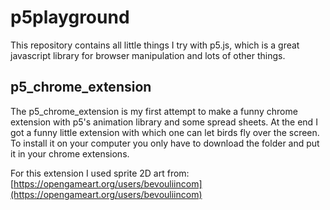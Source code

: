 # p5playground

This repository contains all little things I try with p5.js, which is a great javascript library for browser manipulation and lots of other things.

## p5_chrome_extension
The p5_chrome_extension is my first attempt to make a funny chrome extension with p5's animation library and some spread sheets. 
At the end I got a funny little extension with which one can let birds fly over the screen.
To install it on your computer you only have to download the folder and put it in your chrome extensions.

For this extension I used sprite 2D art from: [https://opengameart.org/users/bevouliincom](https://opengameart.org/users/bevouliincom)
